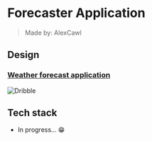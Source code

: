 # Forecaster Application

> Made by: AlexCawl

## Design

### [Weather forecast application](https://dribbble.com/shots/18965679-Weather-Forecast-App-illustration)

![Dribble](https://cdn.dribbble.com/users/2399102/screenshots/18965679/downloads/Dribbble%20%E2%80%93%201.png)

## Tech stack

* In progress... 😁
